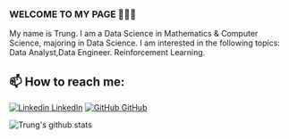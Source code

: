 ### WELCOME TO MY PAGE 👋👋👋
My name is Trung. I am a Data Science in Mathematics & Computer Science, majoring in Data Science. I am interested in the following topics: Data Analyst,Data Engineer. Reinforcement Learning.<br>
## 📫 How to reach me: 

[![Linkedin](https://i.stack.imgur.com/gVE0j.png) LinkedIn](https://www.linkedin.com/in/trung-2k1/) [![GitHub](https://i.stack.imgur.com/tskMh.png) GitHub](https://github.com/ChiTrug)


![Trung's github stats](https://github-readme-stats-git-masterrstaa-rickstaa.vercel.app/api?username=ChiTrug&show_icons=true&theme=tokyonight&hide=contribs,prs,issues)



